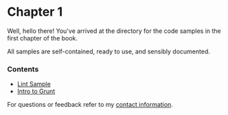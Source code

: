 # Chapter 1

Well, hello there! You've arrived at the directory for the code samples in the first chapter of the book.

All samples are self-contained, ready to use, and sensibly documented.

### Contents

- [Lint Sample](https://github.com/bevacqua/buildfirst/tree/master/ch01/01_lint-sample)
- [Intro to Grunt](https://github.com/bevacqua/buildfirst/tree/master/ch01/02_intro-to-grunt)

For questions or feedback refer to my [contact information](https://github.com/bevacqua/buildfirst#feedback).
